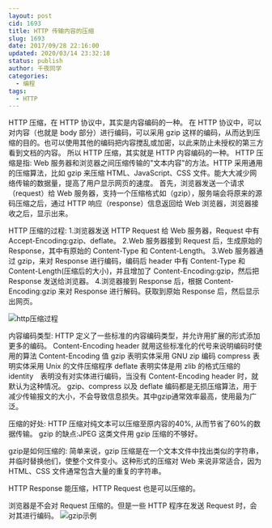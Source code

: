 ```yaml
---
layout: post
cid: 1693
title: HTTP 传输内容的压缩
slug: 1693
date: 2017/09/28 22:16:00
updated: 2020/03/14 23:32:18
status: publish
author: 千夜同学
categories: 
  - 编程
tags: 
  - HTTP
---
```



HTTP 压缩，在 HTTP 协议中，其实是内容编码的一种。
在 HTTP 协议中，可以对内容（也就是 body 部分）进行编码，可以采用 gzip 这样的编码，从而达到压缩的目的。也可以使用其他的编码把内容搅乱或加密，以此来防止未授权的第三方看到文档的内容。
所以 HTTP 压缩，其实就是 HTTP 内容编码的一种。
HTTP 压缩是指: Web 服务器和浏览器之间压缩传输的"文本内容"的方法。HTTP 采用通用的压缩算法，比如 gzip 来压缩
 HTML、JavaScript、CSS 文件。能大大减少网络传输的数据量，提高了用户显示网页的速度。
首先，浏览器发送一个请求（request）给 Web 服务器，支持一个压缩格式如（gzip），服务端会将原来的源码压缩之后，通过
 HTTP 响应（response）信息返回给 Web 浏览器，浏览器接收之后，显示出来。

HTTP 压缩的过程:
1.浏览器发送 HTTP Request 给 Web 服务器，Request 中有 Accept-Encoding:gzip、deflate。
2.Web 服务器接到 Request 后，生成原始的 Response，其中有原始的 Content-Type 和 Content-Length。
3.Web 服务器通过 gzip，来对 Response 进行编码，编码后 header 中有 Content-Type 和 Content-Length(压缩后的大小)，并且增加了 Content-Encoding:gzip，然后把 Response 发送给浏览器。
4.浏览器接到 Response 后，根据 Content-Encoding:gzip 来对 Response 进行解码。获取到原始 Response 后，然后显示出网页。

<!--more-->

![http压缩过程][1]

内容编码类型:
HTTP 定义了一些标准的内容编码类型，并允许用扩展的形式添加更多的编码。
Content-Encoding header 就用这些标准化的代号来说明编码时使用的算法
Content-Encoding 值
gzip 表明实体采用 GNU zip 编码
compress 表明实体采用 Unix 的文件压缩程序
deflate 表明实体是用 zlib 的格式压缩的
identity　表明没有对实体进行编码，当没有 Content-Encoding header 时，就默认为这种情况。
gzip、compress 以及 deflate 编码都是无损压缩算法，用于减少传输报文的大小，不会导致信息损失。其中gzip通常效率最高，使用最为广泛。

压缩的好处:
HTTP 压缩对纯文本可以压缩至原内容的40%, 从而节省了60%的数据传输。
gzip 的缺点:JPEG 这类文件用 gzip 压缩的不够好。

gzip是如何压缩的:
简单来说，gzip 压缩是在一个文本文件中找出类似的字符串，并临时替换他们，使整个文件变小。这种形式的压缩对 Web 来说非常适合，因为 HTML、CSS 文件通常包含大量的重复的字符串。

HTTP Response 能压缩，HTTP Request 也是可以压缩的。

浏览器是不会对 Request 压缩的。但是一些 HTTP 程序在发送 Request 时，会对其进行编码。
![gzip示例][2]

  [1]: http://70data-net-static.smartgslb.com/upload/http/01.png
  [2]: http://70data-net-static.smartgslb.com/upload/http/02.png